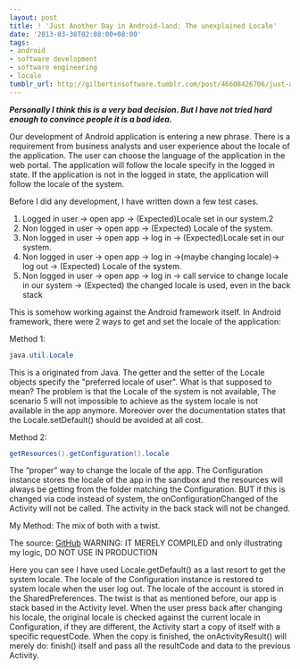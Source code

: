 ```yaml
---
layout: post
title: ! 'Just Another Day in Android-land: The unexplained Locale'
date: '2013-03-30T02:08:00+08:00'
tags:
- android
- software development
- software engineering
- locale
tumblr_url: http://gilbertinsoftware.tumblr.com/post/46608426706/just-another-day-in-android-land-the-unexplained
---
```


***Personally I think this is a very bad decision. But I have not tried hard enough to convince people it is a bad idea.***

Our development of Android application is entering a new phrase. There is a requirement from business analysts and user experience about the locale of the application. The user can choose the language of the application in the web portal. The application will follow the locale specify in the logged in state. If the application is not in the logged in state, the application will follow the locale of the system.

Before I did any development, I have written down a few test cases.

1. Logged in user -> open app -> (Expected)Locale set in our system.2
2. Non logged in user -> open app -> (Expected) Locale of the system.
3. Non logged in user -> open app -> log in -> (Expected)Locale set in our system.
4. Non logged in user -> open app -> log in ->(maybe changing locale)-> log out -> (Expected) Locale of the system.
5. Non logged in user -> open app -> log in -> call service to change locale in our system -> (Expected) the changed locale is used, even in the back stack

This is somehow working against the Android framework itself. In Android framework, there were 2 ways to get and set the locale of the application:

Method 1: 
```java
java.util.Locale
```

This is a originated from Java. The getter and the setter of the Locale objects specify the "preferred locale of user". What is that supposed to mean? The problem is that the Locale of the system is not available, The scenario 5 will not impossible to achieve as the system locale is not available in the app anymore. Moreover over the documentation states that the Locale.setDefault() should be avoided at all cost.

Method 2:
```java
getResources().getConfiguration().locale
```

The “proper” way to change the locale of the app. The Configuration instance stores the locale of the app in the sandbox and the resources will always be getting from the folder matching the Configuration. BUT if this is changed via code instead of system, the onConfigurationChanged of the Activity will not be called. The activity in the back stack will not be changed.

My Method: The mix of both with a twist.

The source: [GitHub](https://github.com/gilbertwat/locale-android-example) WARNING: IT MERELY COMPILED and only illustrating my logic, DO NOT USE IN PRODUCTION

Here you can see I have used Locale.getDefault() as a last resort to get the system locale. The locale of the Configuration instance is restored to system locale when the user log out. The locale of the account is stored in the SharedPreferences. The twist is that as mentioned before, our app is stack based in the Activity level. When the user press back after changing his locale, the original locale is checked against the current locale in Configuration, if they are different, the Activity start a copy of itself with a specific requestCode. When the copy is finished, the onActivityResult() will merely do: finish() itself and pass all the resultCode and data to the previous Activity.
